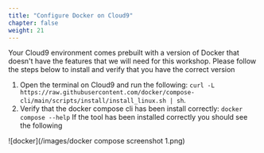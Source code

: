 ```yaml
---
title: "Configure Docker on Cloud9"
chapter: false
weight: 21
---
```



Your Cloud9 environment comes prebuilt with a version of Docker that doesn't have the features that we will need for this workshop. Please follow the steps below to install and verify that you have the correct version

1. Open the terminal on Cloud9 and run the following: `curl -L https://raw.githubusercontent.com/docker/compose-cli/main/scripts/install/install_linux.sh | sh`. 
2. Verify that the docker compose cli has been install correctly: `docker compose --help` If the tool has been installed correctly you should see the following

![docker](/images/docker compose screenshot 1.png)
